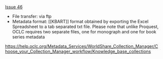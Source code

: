 [Issue 46](https://github.com/thoth-pub/thoth/issues/46)

 * File transfer: via ftp
 * Metadata format: [[KBART]] format obtained by exporting the Excel Spreadsheet to a tab separated txt file. Please note that unlike Proquest, OCLC requires two separate files, one for monograph and one for book series metadata

https://help.oclc.org/Metadata_Services/WorldShare_Collection_Manager/Choose_your_Collection_Manager_workflow/Knowledge_base_collections